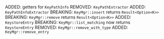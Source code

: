 ADDED: getters for `KeyPathInfo`
REMOVED: `KeyPathExtractor`
ADDED: `KeyPathInfoExtractor`
BREAKING: `KeyMgr::insert` returns `Result<Option<K>>`
BREAKING: `KeyMgr::remove` returns `Result<Option<K>>`
ADDED: `KeystoreEntry`
BREAKING: `KeyMgr::list_matching` now returns `KeystoreEntry`
REMOVED: `KeyMgr::remove_with_type`
ADDED: `KeyMgr::remove_entry`
